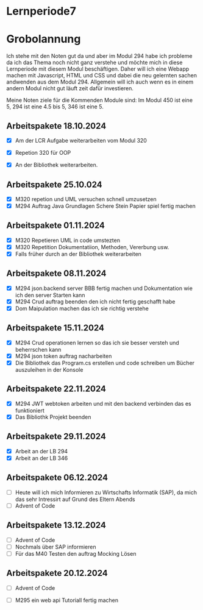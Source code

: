 # Lernperiode7

# Grobolannung
Ich stehe mit den Noten gut da und aber im Modul 294 habe ich probleme da ich das Thema noch nicht ganz verstehe und möchte mich in diese Lernperiode mit diesem Modul beschäftigen. Daher will ich eine Webapp machen mit Javascript, HTML und CSS und dabei die neu gelernten sachen andwenden aus dem Modul 294. Allgemein will ich auch wenn es in einem andern Modul nicht gut läuft zeit dafür investieren.

Meine Noten ziele für die Kommenden Module sind: Im Modul 450 ist eine 5,  294 ist eine 4.5 bis 5,  346 ist eine 5.


## Arbeitspakete 18.10.2024
- [x] Am der LCR Aufgabe weiterarbeiten vom Modul 320
- [x]  Repetion 320 für OOP
- [x]  An der Bibliothek weiterarbeiten.


## Arbeitspakete 25.10.024
- [x] M320 repetion und UML versuchen schnell umzusetzen
- [x] M294 Auftrag Java Grundlagen Schere Stein Papier spiel fertig machen

## Arbeitspakete 01.11.2024
- [x] M320 Repetieren UML in code umstezten
- [x] M320 Repetition Dokumentatiion, Methoden, Vererbung usw.
- [x] Falls früher durch an der Bibliothek weiterarbeiten

## Arbeitspakete 08.11.2024
- [x] M294 json.backend server BBB fertig machen und Dokumentation wie ich den server Starten kann
- [x] M294 Crud auftrag beenden den ich nicht fertig geschafft habe
- [x] Dom Maipulation machen das ich sie richtig verstehe

## Arbeitspakete 15.11.2024

- [x] M294 Crud operationen lernen so das ich sie besser versteh und beherrschen kann
- [x] M294 json token auftrag nacharbeiten
- [x] Die Bibliothek das Program.cs erstellen und code schreiben um Bücher auszuleihen in der Konsole

## Arbeitspakete 22.11.2024

- [x] M294 JWT webtoken arbeiten und mit den backend verbinden das es funktioniert
- [x] Das Bibliothk Projekt beenden

## Arbeitspakete 29.11.2024
- [x] Arbeit an der LB 294
- [x] Arbeit an der LB 346

## Arbeitspakete 06.12.2024

- [ ] Heute will ich mich Informieren zu Wirtschafts Informatik (SAP), da mich das sehr Intressirt auf Grund des Eltern Abends
- [ ] Advent of Code

## Arbeitspakete 13.12.2024

- [ ] Advent of Code
- [ ] Nochmals über SAP informieren
- [ ] Für das M40 Testen den auftrag Mocking Lösen

## Arbeitspakete 20.12.2024
- [ ] Advent of Code
- [ ] M295 ein web api Tutoriall fertig machen



      
